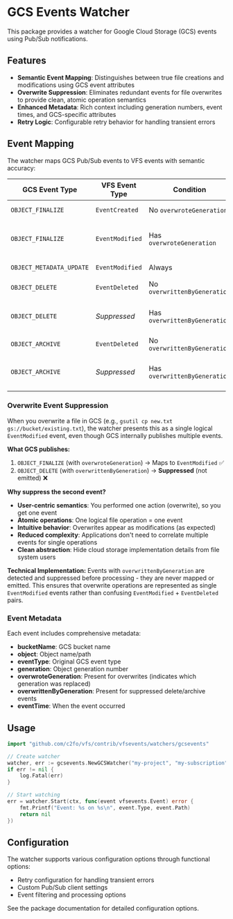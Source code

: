 # GCS Events Watcher

This package provides a watcher for Google Cloud Storage (GCS) events using Pub/Sub notifications.

## Features

- **Semantic Event Mapping**: Distinguishes between true file creations and modifications using GCS event attributes
- **Overwrite Suppression**: Eliminates redundant events for file overwrites to provide clean, atomic operation semantics
- **Enhanced Metadata**: Rich context including generation numbers, event times, and GCS-specific attributes
- **Retry Logic**: Configurable retry behavior for handling transient errors

## Event Mapping

The watcher maps GCS Pub/Sub events to VFS events with semantic accuracy:

| GCS Event Type | VFS Event Type | Condition | Description |
|---|---|---|---|
| `OBJECT_FINALIZE` | `EventCreated` | No `overwroteGeneration` | New file creation |
| `OBJECT_FINALIZE` | `EventModified` | Has `overwroteGeneration` | File overwrite, copy, or restore |
| `OBJECT_METADATA_UPDATE` | `EventModified` | Always | Metadata changes |
| `OBJECT_DELETE` | `EventDeleted` | No `overwrittenByGeneration` | True file deletion |
| `OBJECT_DELETE` | *Suppressed* | Has `overwrittenByGeneration` | Part of overwrite (not emitted) |
| `OBJECT_ARCHIVE` | `EventDeleted` | No `overwrittenByGeneration` | File archival |
| `OBJECT_ARCHIVE` | *Suppressed* | Has `overwrittenByGeneration` | Part of overwrite (not emitted) |

### Overwrite Event Suppression

When you overwrite a file in GCS (e.g., `gsutil cp new.txt gs://bucket/existing.txt`), the watcher presents this as a single logical `EventModified` event, even though GCS internally publishes multiple events.

**What GCS publishes:**
1. `OBJECT_FINALIZE` (with `overwroteGeneration`) → Maps to `EventModified` ✅
2. `OBJECT_DELETE` (with `overwrittenByGeneration`) → **Suppressed** (not emitted) ❌

**Why suppress the second event?**
- **User-centric semantics**: You performed one action (overwrite), so you get one event
- **Atomic operations**: One logical file operation = one event
- **Intuitive behavior**: Overwrites appear as modifications (as expected)
- **Reduced complexity**: Applications don't need to correlate multiple events for single operations
- **Clean abstraction**: Hide cloud storage implementation details from file system users

**Technical Implementation:**
Events with `overwrittenByGeneration` are detected and suppressed before processing - they are never mapped or emitted. This ensures that overwrite operations are represented as single `EventModified` events rather than confusing `EventModified` + `EventDeleted` pairs.

### Event Metadata

Each event includes comprehensive metadata:

- **bucketName**: GCS bucket name
- **object**: Object name/path
- **eventType**: Original GCS event type
- **generation**: Object generation number
- **overwroteGeneration**: Present for overwrites (indicates which generation was replaced)
- **overwrittenByGeneration**: Present for suppressed delete/archive events
- **eventTime**: When the event occurred

## Usage

```go
import "github.com/c2fo/vfs/contrib/vfsevents/watchers/gcsevents"

// Create watcher
watcher, err := gcsevents.NewGCSWatcher("my-project", "my-subscription")
if err != nil {
    log.Fatal(err)
}

// Start watching
err = watcher.Start(ctx, func(event vfsevents.Event) error {
    fmt.Printf("Event: %s on %s\n", event.Type, event.Path)
    return nil
})
```

## Configuration

The watcher supports various configuration options through functional options:

- Retry configuration for handling transient errors
- Custom Pub/Sub client settings
- Event filtering and processing options

See the package documentation for detailed configuration options.
